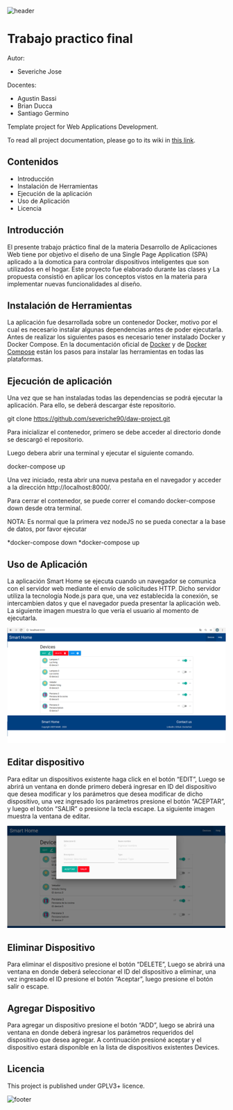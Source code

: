 ![header](doc/header.png)

# Trabajo practico final

Autor:

* Severiche Jose

Docentes:

* Agustin Bassi
* Brian Ducca
* Santiago Germino

Template project for Web Applications Development.

To read all project documentation, please go to its wiki in [this link](https://github.com/ce-iot/daw-project-template/wiki).

## Contenidos

* Introducción
* Instalación de Herramientas
* Ejecución de la aplicación
* Uso de Aplicación 
* Licencia

## Introducción 

El presente trabajo práctico final de la materia Desarrollo de Aplicaciones Web tiene por objetivo el diseño de una Single Page Application (SPA) aplicado a la domotica para controlar dispositivos inteligentes que son utilizados en el hogar. Este proyecto fue elaborado durante las clases y La propuesta consistió en aplicar los conceptos vistos en la materia para implementar nuevas funcionalidades al diseño.

## Instalación de Herramientas

La aplicación fue desarrollada sobre un contenedor Docker, motivo por el cual es necesario instalar algunas dependencias antes de poder ejecutarla. Antes de realizar los siguientes pasos es necesario tener instalado Docker y Docker Compose. En la documentación oficial de [Docker](https://docs.docker.com/engine/install/ubuntu/) y de [Docker Compose](https://docs.docker.com/compose/install/) están los pasos para instalar las herramientas en todas las plataformas.

## Ejecución de aplicación

Una vez que se han instaladas todas las dependencias se podrá ejecutar la aplicación. Para ello, se deberá descargar éste repositorio.
  
  git clone https://github.com/severiche90/daw-project.git

Para inicializar el contenedor, primero se debe acceder al directorio donde se descargó el repositorio.

Luego debera abrir una terminal y ejecutar el siguiente comando.

  docker-compose up

Una vez iniciado, resta abrir una nueva pestaña en el navegador y acceder a la dirección http://localhost:8000/.

Para cerrar el contenedor, se puede correr el comando docker-compose down desde otra terminal.

NOTA: Es normal que la primera vez nodeJS no se pueda conectar a la base de datos, por favor ejecutar

*docker-compose down
*docker-compose up

## Uso de Aplicación 

La aplicación Smart Home se ejecuta cuando un navegador se comunica con el servidor web mediante el envío de solicitudes HTTP. Dicho servidor utiliza la tecnología Node.js para que, una vez establecida la conexión, se intercambien datos y que el navegador pueda presentar la aplicación web. La siguiente imagen muestra lo que vería el usuario al momento de ejecutarla.

![](doc/image.png)

## Editar dispositivo

Para editar un dispositivos existente haga click en el botón “EDIT”, Luego se abrirá un ventana en donde primero deberá ingresar  en ID del dispositivo que desea modificar y los parámetros que desea modificar de dicho dispositivo, una vez ingresado los parámetros presione el botón “ACEPTAR”, y luego el botón “SALIR” o presione la tecla escape. La siguiente imagen muestra la ventana de editar.

![](doc/image2.png)

## Eliminar Dispositivo

Para eliminar el dispositivo presione el botón “DELETE”, Luego se abrirá una ventana en donde deberá seleccionar el ID del dispositivo a eliminar, una vez ingresado el ID presione el botón “Aceptar”, luego presione el botón salir o escape. 

## Agregar Dispositivo

Para agregar un dispositivo presione el botón “ADD”, luego se abrirá una ventana en donde deberá ingresar los parámetros requeridos del dispositivo que desea agregar. A continuación presioné aceptar y el dispositivo estará disponible en la lista de dispositivos existentes Devices.

## Licencia

This project is published under GPLV3+ licence.

![footer](doc/footer.png)

